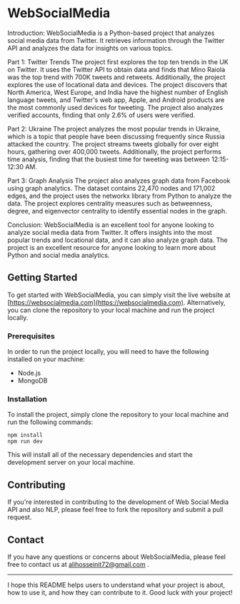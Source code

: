 
# WebSocialMedia
Introduction:
WebSocialMedia is a Python-based project that analyzes social media data from Twitter. It retrieves information through the Twitter API and analyzes the data for insights on various topics.

Part 1: Twitter Trends
The project first explores the top ten trends in the UK on Twitter. It uses the Twitter API to obtain data and finds that Mino Raiola was the top trend with 700K tweets and retweets. Additionally, the project explores the use of locational data and devices. The project discovers that North America, West Europe, and India have the highest number of English language tweets, and Twitter's web app, Apple, and Android products are the most commonly used devices for tweeting. The project also analyzes verified accounts, finding that only 2.6% of users were verified.

Part 2: Ukraine
The project analyzes the most popular trends in Ukraine, which is a topic that people have been discussing frequently since Russia attacked the country. The project streams tweets globally for over eight hours, gathering over 400,000 tweets. Additionally, the project performs time analysis, finding that the busiest time for tweeting was between 12:15-12:30 AM.

Part 3: Graph Analysis
The project also analyzes graph data from Facebook using graph analytics. The dataset contains 22,470 nodes and 171,002 edges, and the project uses the networkx library from Python to analyze the data. The project explores centrality measures such as betweenness, degree, and eigenvector centrality to identify essential nodes in the graph.

Conclusion:
WebSocialMedia is an excellent tool for anyone looking to analyze social media data from Twitter. It offers insights into the most popular trends and locational data, and it can also analyze graph data. The project is an excellent resource for anyone looking to learn more about Python and social media analytics.


## Getting Started

To get started with WebSocialMedia, you can simply visit the live website at [https://websocialmedia.com](https://websocialmedia.com). Alternatively, you can clone the repository to your local machine and run the project locally.

### Prerequisites

In order to run the project locally, you will need to have the following installed on your machine:

- Node.js
- MongoDB

### Installation

To install the project, simply clone the repository to your local machine and run the following commands:

```
npm install
npm run dev
```

This will install all of the necessary dependencies and start the development server on your local machine.


## Contributing

If you're interested in contributing to the development of Web Social Media API and also NLP, please feel free to fork the repository and submit a pull request.

## Contact

If you have any questions or concerns about WebSocialMedia, please feel free to contact us at alihosseinit72@gmail.com .

---

I hope this README helps users to understand what your project is about, how to use it, and how they can contribute to it. Good luck with your project!




